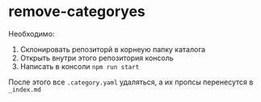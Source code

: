 # remove-categoryes

Необходимо:
1. Склонировать репозиторй в корнеую папку каталога
2. Открыть внутри этого репозитория консоль 
3. Написать в консоли `npm run start`

После этого все `.category.yaml` удаляться, а их пропсы перенесутся в `_index.md`
